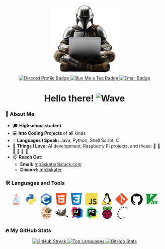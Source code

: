 <div id="header" align="center">
  <img src="res/mando_coding.png" width="220" alt="Logo"/>
  
  <div id="badges">
    <a href="https://discord.com/users/801074717192486932">
      <img src="https://img.shields.io/badge/Discord-darkblue?style=for-the-badge&logo=discord&logoColor=white" alt="Discord Profile Badge"/>
    </a>
    <a href="https://buymeacoffee.com/mp3skater">
      <img src="https://img.shields.io/badge/Buy%20me%20a%20cup%20of%20tea-yellow?style=for-the-badge&logo=buymeacoffee&logoColor=white" alt="Buy Me a Tea Badge"/>
    </a>
    <a href="mailto:mp3skater@duck.com">
      <img src="https://img.shields.io/badge/Email-red?style=for-the-badge&logo=gmail&logoColor=white" alt="Email Badge"/>
    </a>
  </div>

  <h1>
    Hello there!
    <img src="https://media.giphy.com/media/hvRJCLFzcasrR4ia7z/giphy.gif" width="30px" alt="Wave"/>
  </h1>
</div>

### 👤 About Me

- 🎓 **Highschool student**
- 💻 **Into Coding Projects** of all kinds
- 💡 **Languages I Speak:** Java, Python, Shell Script, C
- 🍥 **Things I Love:** AI development, Raspberry Pi projects, and these: 🍱 🍵 🍜 🍕 🍹 🍈
- 📫 **Reach Out:**
  - **Email:** mp3skater@duck.com
  - **Discord:** [mp3skater](https://discord.com/users/801074717192486932)

### 🛠️ Languages and Tools

<div align="center">
  <img src="https://github.com/devicons/devicon/blob/master/icons/java/java-original-wordmark.svg" title="Java" alt="Java" width="40" height="40"/>&nbsp;
  <img src="https://github.com/devicons/devicon/blob/master/icons/python/python-original.svg" title="Python" alt="Python" width="40" height="40"/>&nbsp;
  <img src="https://raw.githubusercontent.com/devicons/devicon/6910f0503efdd315c8f9b858234310c06e04d9c0/icons/c/c-original.svg" title="C" alt="C" width="40" height="40"/>&nbsp;
  <img src="https://github.com/devicons/devicon/blob/master/icons/html5/html5-original.svg" title="HTML5" alt="HTML5" width="40" height="40"/>&nbsp;
  <img src="https://raw.githubusercontent.com/devicons/devicon/6910f0503efdd315c8f9b858234310c06e04d9c0/icons/css3/css3-original.svg" title="CSS3" alt="CSS3" width="40" height="40"/>&nbsp;
  <img src="https://github.com/devicons/devicon/blob/master/icons/javascript/javascript-original.svg" title="JavaScript" alt="JavaScript" width="40" height="40"/>&nbsp;
  <img src="https://raw.githubusercontent.com/devicons/devicon/6910f0503efdd315c8f9b858234310c06e04d9c0/icons/linux/linux-original.svg" title="Linux" alt="Linux" width="40" height="40"/>&nbsp;
  <img src="https://raw.githubusercontent.com/devicons/devicon/6910f0503efdd315c8f9b858234310c06e04d9c0/icons/git/git-original.svg" title="Git" alt="Git" width="40" height="40"/>&nbsp;
  <img src="https://raw.githubusercontent.com/devicons/devicon/6910f0503efdd315c8f9b858234310c06e04d9c0/icons/github/github-original.svg" title="GitHub" alt="GitHub" width="40" height="40"/>&nbsp;
  <img src="https://raw.githubusercontent.com/devicons/devicon/6910f0503efdd315c8f9b858234310c06e04d9c0/icons/vim/vim-plain.svg" title="Vim" alt="Vim" width="40" height="40"/>&nbsp;
  <img src="https://raw.githubusercontent.com/devicons/devicon/6910f0503efdd315c8f9b858234310c06e04d9c0/icons/gcc/gcc-original.svg" title="GCC" alt="GCC" width="40" height="40"/>&nbsp;
  <img src="https://raw.githubusercontent.com/devicons/devicon/6910f0503efdd315c8f9b858234310c06e04d9c0/icons/gimp/gimp-original.svg" title="GIMP" alt="GIMP" width="40" height="40"/>&nbsp;
  <img src="https://raw.githubusercontent.com/devicons/devicon/6910f0503efdd315c8f9b858234310c06e04d9c0/icons/intellij/intellij-original.svg" title="IntelliJ" alt="IntelliJ" width="40" height="40"/>&nbsp;
  <img src="https://raw.githubusercontent.com/devicons/devicon/6910f0503efdd315c8f9b858234310c06e04d9c0/icons/pycharm/pycharm-original.svg" title="PyCharm" alt="PyCharm" width="40" height="40"/>&nbsp;
  <img src="https://raw.githubusercontent.com/devicons/devicon/6910f0503efdd315c8f9b858234310c06e04d9c0/icons/raspberrypi/raspberrypi-original.svg" title="Raspberry Pi" alt="Raspberry Pi" width="40" height="40"/>&nbsp;
  <img src="https://raw.githubusercontent.com/devicons/devicon/6910f0503efdd315c8f9b858234310c06e04d9c0/icons/ssh/ssh-original.svg" title="SSH" alt="SSH" width="40" height="40"/>
</div>

### 🔥 My GitHub Stats

<div align="center">
  <a href="https://git.io/streak-stats">
    <img src="http://github-readme-streak-stats.herokuapp.com?user=mp3skater&theme=nightowl&background=011627" alt="GitHub Streak"/>
  </a>
  <a href="https://github.com/anuraghazra/github-readme-stats">
    <img src="https://github-readme-stats.vercel.app/api/top-langs/?username=mp3skater&layout=compact&theme=nightowl" alt="Top Languages" height="195"/>
  </a>
  <a href="https://github-readme-stats.vercel.app/api?username=mp3skater&show_icons=true&theme=nightowl">
    <img src="https://github-readme-stats.vercel.app/api?username=mp3skater&show_icons=true&theme=nightowl" alt="GitHub Stats" height="195"/>
  </a>
</div>
